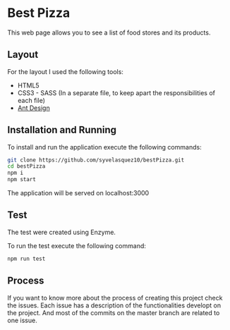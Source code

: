 # Best Pizza
This web page allows you to see a list of food stores and its products. 

Layout
-------------

For the layout I used the following tools:

- HTML5
- CSS3 - SASS (In a separate file, to keep apart the responsibilities of each file)
- [Ant Design](https://ant.design/)

Installation and Running
-------------
To install and run the application execute the following commands:

```bash
git clone https://github.com/syvelasquez10/bestPizza.git
cd bestPizza
npm i
npm start
```

The application will be served on localhost:3000

Test
-------------
The test were created using Enzyme. 

To run the test execute the following command:

```bash
npm run test
```

Process
-------------
If you want to know more about the process of creating this project check the issues. Each issue has a description of the functionalities developt on the project. And most of the commits on the master branch are related to one issue.

